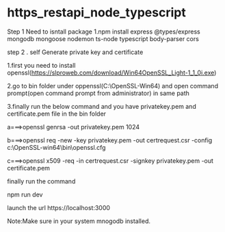 
# https_restapi_node_typescript
Step 1
Need to isntall package
1.npm install express
    @types/express
    mongodb
    mongoose
    nodemon
    ts-node
    typescript
    body-parser
    cors

step 2 .
self Generate private key and certificate

1.first you need to install openssl(https://slproweb.com/download/Win64OpenSSL_Light-1_1_0i.exe)

2.go to bin folder under oppenssl(C:\OpenSSL-Win64) and open command prompt(open command prompt from administrator) in same path

3.finally run the below command and you have  privatekey.pem and certificate.pem file in the bin folder

a===>openssl genrsa -out privatekey.pem 1024

b===>openssl req -new -key privatekey.pem -out certrequest.csr -config c:\OpenSSL-win64\bin\openssl.cfg

c===>openssl x509 -req -in certrequest.csr -signkey privatekey.pem -out certificate.pem

finally run the command 

npm run dev

launch the url https://localhost:3000

Note:Make sure in your system mnogodb installed.
